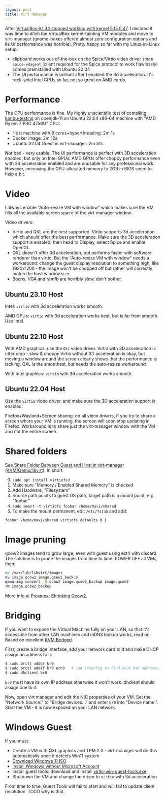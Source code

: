 ```yaml
---
layout: post
title: Virt Manager
---
```


After [VirtualBox 6.1.34 stopped working with kernel 5.15.0.47](https://bugs.debian.org/cgi-bin/bugreport.cgi?bug=1012627),
I decided it was time to ditch the VirtualBox kernel-tainting VM modules and move to
virt-manager (gnome-boxes offered almost zero configuration options and its UI performance was horrible).
Pretty happy so far with my Linux-in-Linux setup:

* clipboard works out-of-the-box on the Spice/Virtio video driver since `spice-vdagent`
  (client required for the Spice protocol to work flawlessly) comes preinstalled with Ubuntu 22.04
* The UI performance is brilliant after I enabled the 3d acceleration. It's rock-solid Intel
  GPUs so far, not so great on AMD cards.

# Performance

The CPU performance is fine. My highly unscientific test of compiling [karibu-testing](https://github.com/mvysny/karibu-testing/)
on openjdk-11 on Ubuntu 22.04 x86-64 machine with "AMD Ryzen 7 PRO 4750U" CPU:

* Host machine with 8 cores+hyperthreading: 2m 1s
* Docker image: 2m 12s
* Ubuntu 22.04 Guest in virt-manager: 2m 31s

Not bad - very usable. The UI performance is perfect with 3D acceleration enabled, but only on
Intel GPUs: AMD GPUs offer choppy performance even with 3d acceleration enabled and are
unusable for any professional work. However, increasing the GPU-allocated memory to 2GB in BIOS
seem to help a bit.

# Video

I always enable "Auto-resize VM with window" which makes sure the VM fills all the available
screen space of the virt-manager window.

Video drivers:

* Virtio and QXL are the best supported. Virtio supports 3d acceleration which should offer the best performance.
  Make sure the 3D acceleration support is enabled;
  then head to Display, select Spice and enable OpenGL.
* QXL doesn't offer 3d acceleration, but performs faster with software renderer than virtio.
   But the "Auto-resize VM with window" needs a workaround: change the guest display resolution to something high, like 1920x1200 -
  the image won't be chopped off but rather will correctly match the host window size.
* Bochs, VGA and ramfb are horribly slow, don't bother.

## Ubuntu 23.10 Host

Intel: `virtio` with 3d acceleration works smooth.

AMD GPUs: `virtio` with 3d acceleration works best, but is far from smooth. Use Intel.

## Ubuntu 22.10 Host

With AMD graphics: use the `QXL` video driver. Virtio with 3D acceleration is utter crap - slow & choppy
Virtio without 3D acceleration is okay, but moving a window around the screen clearly shows that the performance is lacking.
QXL is the smoothest, but needs the auto-resize workaround.

With Intel graphics: `virtio` with 3d acceleration works smooth.

## Ubuntu 22.04 Host

Use the `virtio` video driver, and make sure the 3D acceleration support is enabled.

Firefox+Wayland+Screen sharing: on all video drivers, if you try to share a screen where your VM is running, the screen will
soon stop updating in Firefox. Workaround is to share just the virt-manager window with the VM and not the entire screen.

# Shared folders

See [Share Folder Between Guest and Host in virt-manager (KVM/Qemu/libvirt)](https://www.debugpoint.com/share-folder-virt-manager/).
In short:

0. `sudo apt install virtiofsd`
1. Make sure "Memory / Enabled Shared Memory" is checked
2. Add Hardware, "Filesystem"
3. Source path points to guest OS path, target path is a mount point, e.g. "foobar"
4. `sudo mount -t virtiofs foobar /home/mavi/shared`
5. To make the mount permanent, edit `/etc/fstab` and add:

```fstab
foobar /home/mavi/shared virtiofs defaults 0 1
```

# Image pruning

qcow2 images tend to grow large, even with guest using ext4 with discard. The solution is to
prune the images from time to time. POWER OFF all VMs, then:

```bash
cd /var/lib/libvirt/images
mv image.qcow2 image.qcow2_backup
qemu-img convert -O qcow2 image.qcow2_backup image.qcow2
rm image.qcow2_backup
```

More info at [Proxmox: Shrinking Qcow2](https://pve.proxmox.com/wiki/Shrink_Qcow2_Disk_Files).

# Bridging

If you want to expose the Virtual Machine fully on your LAN, so that it's accessible from other
LAN machines and mDNS lookup works, read on. Based on excellent [KVM Bridged](https://www.dedoimedo.com/computers/kvm-bridged.html).

First, create a bridge interface, add your network card to it and make DHCP assign an address to it:

```bash
$ sudo brctl addbr br0
$ sudo brctl addif br0 eth0   # use ifconfig to find your eth address; doesn't work with wifi interfaces
$ sudo dhclient br0
```
`br0` must have its own IP address otherwise it won't work. dhclient should assign one to it.

Now, open virt manager and edit the NIC properties of your VM. Set the "Network Source:" to "Bridge devices..."
and enter `br0` into "Device name:". Start the VM - it is now exposed on your LAN network.

# Windows Guest

If you must:

* Create a VM with QXL graphics and TPM 2.0 - virt-manager will do this automatically once it detects Win11 system
* [Download Windows 11 ISO](https://www.microsoft.com/en-us/software-download/windows11)
* [Install Windows without Microsoft Account](https://www.tomshardware.com/how-to/install-windows-11-without-microsoft-account)
* Install guest tools: download and install [virtio-win-guest-tools.exe](https://fedorapeople.org/groups/virt/virtio-win/direct-downloads/archive-virtio/?C=M;O=D)
* Shutdown the VM and change the driver to `virtio` with 3d acceleration

From time to time, Guest Tools will fail to start and will fail to update client resolution: TODO
why is that.

